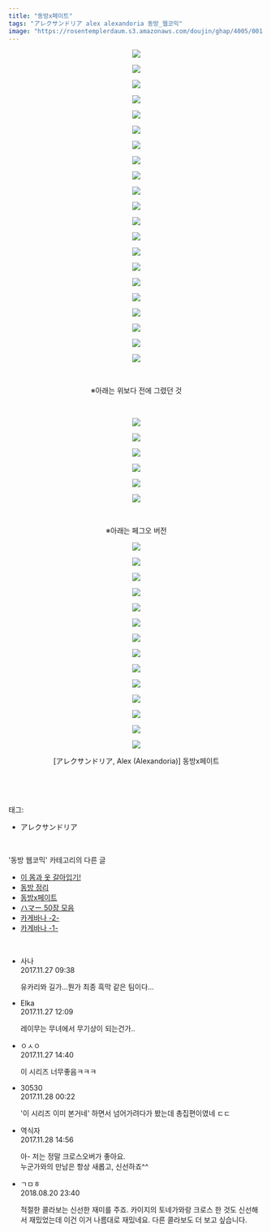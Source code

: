 ```yaml
---
title: "동방x페이트"
tags: "アレクサンドリア alex alexandoria 동방_웹코믹"
image: "https://rosentemplerdaum.s3.amazonaws.com/doujin/ghap/4005/001.jpg"
---
```

<div class="article">
<p style="text-align: center; clear: none; float: none;"><img src="{{ site.imgserver10 }}/ghap/4005/001.jpg"/></p>
<p style="text-align: center; clear: none; float: none;"><img src="{{ site.imgserver10 }}/ghap/4005/002.jpg"/></p>
<p style="text-align: center; clear: none; float: none;"><img src="{{ site.imgserver10 }}/ghap/4005/003.jpg"/></p>
<p style="text-align: center; clear: none; float: none;"><img src="{{ site.imgserver10 }}/ghap/4005/004.jpg"/></p>
<p style="text-align: center; clear: none; float: none;"><img src="{{ site.imgserver10 }}/ghap/4005/005.jpg"/></p>
<p style="text-align: center; clear: none; float: none;"><img src="{{ site.imgserver10 }}/ghap/4005/006.jpg"/></p>
<p style="text-align: center; clear: none; float: none;"><img src="{{ site.imgserver10 }}/ghap/4005/007.jpg"/></p>
<p style="text-align: center; clear: none; float: none;"><img src="{{ site.imgserver10 }}/ghap/4005/008.jpg"/></p>
<p style="text-align: center; clear: none; float: none;"><img src="{{ site.imgserver10 }}/ghap/4005/009.jpg"/></p>
<p style="text-align: center; clear: none; float: none;"><img src="{{ site.imgserver10 }}/ghap/4005/010.jpg"/></p>
<p style="text-align: center; clear: none; float: none;"><img src="{{ site.imgserver10 }}/ghap/4005/011.jpg"/></p>
<p style="text-align: center; clear: none; float: none;"><img src="{{ site.imgserver10 }}/ghap/4005/012.jpg"/></p>
<p style="text-align: center; clear: none; float: none;"><img src="{{ site.imgserver10 }}/ghap/4005/013.jpg"/></p>
<p style="text-align: center; clear: none; float: none;"><img src="{{ site.imgserver10 }}/ghap/4005/014.jpg"/></p>
<p style="text-align: center; clear: none; float: none;"><img src="{{ site.imgserver10 }}/ghap/4005/015.jpg"/></p>
<p style="text-align: center; clear: none; float: none;"><img src="{{ site.imgserver10 }}/ghap/4005/016.jpg"/></p>
<p style="text-align: center; clear: none; float: none;"><img src="{{ site.imgserver10 }}/ghap/4005/017.jpg"/></p>
<p style="text-align: center; clear: none; float: none;"><img src="{{ site.imgserver10 }}/ghap/4005/018.jpg"/></p>
<p style="text-align: center; clear: none; float: none;"><img src="{{ site.imgserver10 }}/ghap/4005/019.jpg"/></p>
<p style="text-align: center; clear: none; float: none;"><img src="{{ site.imgserver10 }}/ghap/4005/020.jpg"/></p>
<p style="text-align: center; clear: none; float: none;"><img src="{{ site.imgserver10 }}/ghap/4005/021.jpg"/></p>
<p style="text-align: center; clear: none; float: none;"><br/></p>
<p style="text-align: center; clear: none; float: none;">※아래는 위보다 전에 그렸던 것</p>
<p style="text-align: center; clear: none; float: none;"><br/></p>
<p style="text-align: center; clear: none; float: none;"><img src="{{ site.imgserver10 }}/ghap/4005/022.jpg"/></p>
<p style="text-align: center; clear: none; float: none;"><img src="{{ site.imgserver10 }}/ghap/4005/023.jpg"/></p>
<p style="text-align: center; clear: none; float: none;"><img src="{{ site.imgserver10 }}/ghap/4005/024.jpg"/></p>
<p style="text-align: center; clear: none; float: none;"><img src="{{ site.imgserver10 }}/ghap/4005/025.jpg"/></p>
<p style="text-align: center; clear: none; float: none;"><img src="{{ site.imgserver10 }}/ghap/4005/026.jpg"/></p>
<p style="text-align: center; clear: none; float: none;"><img src="{{ site.imgserver10 }}/ghap/4005/027.jpg"/></p>
<p style="text-align: center; clear: none; float: none;"><br/></p>
<p style="text-align: center; clear: none; float: none;">※아래는 페그오 버전</p>
<p style="text-align: center; clear: none; float: none;"><img src="{{ site.imgserver10 }}/ghap/4005/028.jpg"/></p>
<p style="text-align: center; clear: none; float: none;"><img src="{{ site.imgserver10 }}/ghap/4005/029.jpg"/></p>
<p style="text-align: center; clear: none; float: none;"><img src="{{ site.imgserver10 }}/ghap/4005/030.jpg"/></p>
<p style="text-align: center; clear: none; float: none;"><img src="{{ site.imgserver10 }}/ghap/4005/031.jpg"/></p>
<p style="text-align: center; clear: none; float: none;"><img src="{{ site.imgserver10 }}/ghap/4005/032.jpg"/></p>
<p style="text-align: center; clear: none; float: none;"><img src="{{ site.imgserver10 }}/ghap/4005/033.jpg"/></p>
<p style="text-align: center; clear: none; float: none;"><img src="{{ site.imgserver10 }}/ghap/4005/034.jpg"/></p>
<p style="text-align: center; clear: none; float: none;"><img src="{{ site.imgserver10 }}/ghap/4005/035.jpg"/></p>
<p style="text-align: center; clear: none; float: none;"><img src="{{ site.imgserver10 }}/ghap/4005/036.jpg"/></p>
<p style="text-align: center; clear: none; float: none;"><img src="{{ site.imgserver10 }}/ghap/4005/037.jpg"/></p>
<p style="text-align: center; clear: none; float: none;"><img src="{{ site.imgserver10 }}/ghap/4005/038.jpg"/></p>
<p style="text-align: center; clear: none; float: none;"><img src="{{ site.imgserver10 }}/ghap/4005/039.jpg"/></p>
<p style="text-align: center; clear: none; float: none;"><img src="{{ site.imgserver10 }}/ghap/4005/040.jpg"/></p>
<p style="text-align: center; clear: none; float: none;"><img src="{{ site.imgserver10 }}/ghap/4005/041.jpg"/></p>
<p style="text-align: center; clear: none; float: none;">[アレクサンドリア, Alex (Alexandoria)] 동방x페이트</p>
<p style="text-align: center; clear: none; float: none;"><br/></p>
</div><br/>
<div class="tagTrail">
<p>태그: </p>
<ul>
<li>アレクサンドリア</li>
</ul>
</div><br/>
<div class="another">
<p>'동방 웹코믹' 카테고리의 다른 글</p>
<ul>
<li><a href="/ghap_4028">이 몸과 옷 갈아입기!</a></li>
<li><a href="/ghap_4016">동방 정리</a></li>
<li><a href="/ghap_4005">동방x페이트</a></li>
<li><a href="/ghap_4004">ハマー 50장 모음</a></li>
<li><a href="/ghap_4002">카게바나 -2-</a></li>
<li><a href="/ghap_4001">카게바나 -1-</a></li>
</ul>
</div><br/>
<div class="cb_module cb_fluid">
<div class="cb_wrt cb_profile">
<div class="comment">
<ul>
<li class="cb_thumb_off" id="comment15138239">
<div class="cb_comment_area">
<div class="cb_info_area">
<div class="cb_section">
<span class="cb_nick_name">사나</span>
</div>
<div class="cb_section">
<span class="cb_date">2017.11.27 09:38 </span>
</div>
</div>
<div class="cb_dsc_comment">
<p class="cb_dsc">
											유카리뫄 길가...뭔가 최종 흑막 같은 팀이다...
										</p>
</div>
</div></li>
<li class="cb_thumb_off" id="comment15138331">
<div class="cb_comment_area">
<div class="cb_info_area">
<div class="cb_section">
<span class="cb_nick_name">Elka</span>
</div>
<div class="cb_section">
<span class="cb_date">2017.11.27 12:09 </span>
</div>
</div>
<div class="cb_dsc_comment">
<p class="cb_dsc">
											레이무는 무녀에서 무기상이 되는건가..
										</p>
</div>
</div></li>
<li class="cb_thumb_off" id="comment15138444">
<div class="cb_comment_area">
<div class="cb_info_area">
<div class="cb_section">
<span class="cb_nick_name">ㅇㅅㅇ</span>
</div>
<div class="cb_section">
<span class="cb_date">2017.11.27 14:40 </span>
</div>
</div>
<div class="cb_dsc_comment">
<p class="cb_dsc">
											이 시리즈 너무좋음ㅋㅋㅋ
										</p>
</div>
</div></li>
<li class="cb_thumb_off" id="comment15138812">
<div class="cb_comment_area">
<div class="cb_info_area">
<div class="cb_section">
<span class="cb_nick_name">30530</span>
</div>
<div class="cb_section">
<span class="cb_date">2017.11.28 00:22 </span>
</div>
</div>
<div class="cb_dsc_comment">
<p class="cb_dsc">
											'이 시리즈 이미 본거네' 하면서 넘어가려다가 봤는데 총집편이였네 ㄷㄷ
										</p>
</div>
</div></li>
<li class="cb_thumb_off" id="comment15139896">
<div class="cb_comment_area">
<div class="cb_info_area">
<div class="cb_section">
<span class="cb_nick_name">역식자</span>
</div>
<div class="cb_section">
<span class="cb_date">2017.11.28 14:56 </span>
</div>
</div>
<div class="cb_dsc_comment">
<p class="cb_dsc">
											아- 저는 정말 크로스오버가 좋아요. <br/>
누군가와의 만남은 항상 새롭고, 신선하죠^^
										</p>
</div>
</div></li>
<li class="cb_thumb_off" id="comment15313104">
<div class="cb_comment_area">
<div class="cb_info_area">
<div class="cb_section">
<span class="cb_nick_name">ㄱㅁㅎ</span>
</div>
<div class="cb_section">
<span class="cb_date">2018.08.20 23:40 </span>
</div>
</div>
<div class="cb_dsc_comment">
<p class="cb_dsc">
											적절한 콜라보는 신선한 재미를 주죠. 카이지의 토네가와랑 크로스 한 것도 신선해서 재밌었는데 이건 이거 나름대로 재밌네요. 다른 콜라보도 더 보고 싶습니다.
										</p>
</div>
</div></li>
</ul>
</div>
</div><!-- commentList close -->
</div><br/>

